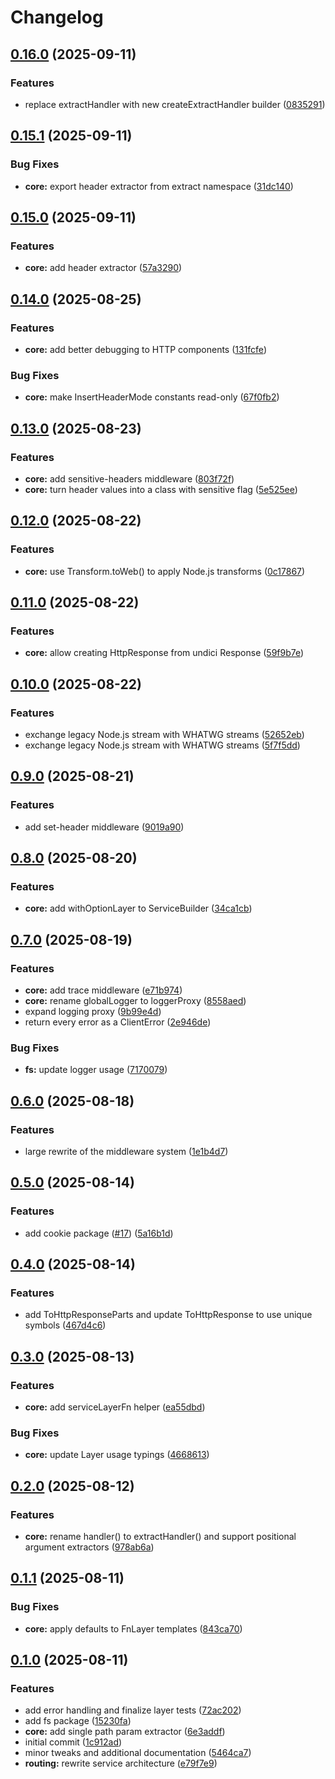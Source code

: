 # Changelog

## [0.16.0](https://github.com/DASPRiD/taxum/compare/core-v0.15.1...core-v0.16.0) (2025-09-11)


### Features

* replace extractHandler with new createExtractHandler builder ([0835291](https://github.com/DASPRiD/taxum/commit/083529119336088f26097195985ea855147338e5))

## [0.15.1](https://github.com/DASPRiD/taxum/compare/core-v0.15.0...core-v0.15.1) (2025-09-11)


### Bug Fixes

* **core:** export header extractor from extract namespace ([31dc140](https://github.com/DASPRiD/taxum/commit/31dc140840fbc4b8de6203c6ca523bd6a1dd913e))

## [0.15.0](https://github.com/DASPRiD/taxum/compare/core-v0.14.0...core-v0.15.0) (2025-09-11)


### Features

* **core:** add header extractor ([57a3290](https://github.com/DASPRiD/taxum/commit/57a3290027966f64a74f005bc89bb3ce4a15b0d7))

## [0.14.0](https://github.com/DASPRiD/taxum/compare/core-v0.13.0...core-v0.14.0) (2025-08-25)


### Features

* **core:** add better debugging to HTTP components ([131fcfe](https://github.com/DASPRiD/taxum/commit/131fcfe33d01b8e7b003b2746218514ff1148a05))


### Bug Fixes

* **core:** make InsertHeaderMode constants read-only ([67f0fb2](https://github.com/DASPRiD/taxum/commit/67f0fb25e6b4fffd216538d77d6b7db6f556f50e))

## [0.13.0](https://github.com/DASPRiD/taxum/compare/core-v0.12.0...core-v0.13.0) (2025-08-23)


### Features

* **core:** add sensitive-headers middleware ([803f72f](https://github.com/DASPRiD/taxum/commit/803f72fa2ac019a78c43403836437f1cce7a1528))
* **core:** turn header values into a class with sensitive flag ([5e525ee](https://github.com/DASPRiD/taxum/commit/5e525eeb58d75d3e6a7b9995d60a1e1ed4eba7a4))

## [0.12.0](https://github.com/DASPRiD/taxum/compare/core-v0.11.0...core-v0.12.0) (2025-08-22)


### Features

* **core:** use Transform.toWeb() to apply Node.js transforms ([0c17867](https://github.com/DASPRiD/taxum/commit/0c1786702e8fb6faac6e6007287d5c8904b2526f))

## [0.11.0](https://github.com/DASPRiD/taxum/compare/core-v0.10.0...core-v0.11.0) (2025-08-22)


### Features

* **core:** allow creating HttpResponse from undici Response ([59f9b7e](https://github.com/DASPRiD/taxum/commit/59f9b7e297f71e3836d80b52ddd42f1bfefa587f))

## [0.10.0](https://github.com/DASPRiD/taxum/compare/core-v0.9.0...core-v0.10.0) (2025-08-22)


### Features

* exchange legacy Node.js stream with WHATWG streams ([52652eb](https://github.com/DASPRiD/taxum/commit/52652ebe8daab599085c347385978cf2a55c3966))
* exchange legacy Node.js stream with WHATWG streams ([5f7f5dd](https://github.com/DASPRiD/taxum/commit/5f7f5ddb43e408a8d887da904072c43b9cbfd526))

## [0.9.0](https://github.com/DASPRiD/taxum/compare/core-v0.8.0...core-v0.9.0) (2025-08-21)


### Features

* add set-header middleware ([9019a90](https://github.com/DASPRiD/taxum/commit/9019a902457c139319a98aaf4c3eb1f4ed628c29))

## [0.8.0](https://github.com/DASPRiD/taxum/compare/core-v0.7.0...core-v0.8.0) (2025-08-20)


### Features

* **core:** add withOptionLayer to ServiceBuilder ([34ca1cb](https://github.com/DASPRiD/taxum/commit/34ca1cb421f00425cb67918664edcf769bcfb392))

## [0.7.0](https://github.com/DASPRiD/taxum/compare/core-v0.6.0...core-v0.7.0) (2025-08-19)


### Features

* **core:** add trace middleware ([e71b974](https://github.com/DASPRiD/taxum/commit/e71b974abd866c617c88885e972d9d98c785bc92))
* **core:** rename globalLogger to loggerProxy ([8558aed](https://github.com/DASPRiD/taxum/commit/8558aedb2ab24d6f8eb21ab94320174e16b4986f))
* expand logging proxy ([9b99e4d](https://github.com/DASPRiD/taxum/commit/9b99e4d5dcef0326ad29a79d326a8bce882d097a))
* return every error as a ClientError ([2e946de](https://github.com/DASPRiD/taxum/commit/2e946de61c2be6cb8bd29e50615d3ca807cb2411))


### Bug Fixes

* **fs:** update logger usage ([7170079](https://github.com/DASPRiD/taxum/commit/717007968ad1a9f2cfeb5d5201f749ee6f029e0c))

## [0.6.0](https://github.com/DASPRiD/taxum/compare/core-v0.5.0...core-v0.6.0) (2025-08-18)


### Features

* large rewrite of the middleware system ([1e1b4d7](https://github.com/DASPRiD/taxum/commit/1e1b4d73b8982ff6d0c55375662eac0fb94a1bfe))

## [0.5.0](https://github.com/DASPRiD/taxum/compare/core-v0.4.0...core-v0.5.0) (2025-08-14)


### Features

* add cookie package ([#17](https://github.com/DASPRiD/taxum/issues/17)) ([5a16b1d](https://github.com/DASPRiD/taxum/commit/5a16b1d3a21d60fd000c8f00c6b7d258606e85c6))

## [0.4.0](https://github.com/DASPRiD/taxum/compare/core-v0.3.0...core-v0.4.0) (2025-08-14)


### Features

* add ToHttpResponseParts and update ToHttpResponse to use unique symbols ([467d4c6](https://github.com/DASPRiD/taxum/commit/467d4c672c09b7fe39103ad6835ef44cb4a0638a))

## [0.3.0](https://github.com/DASPRiD/taxum/compare/core-v0.2.0...core-v0.3.0) (2025-08-13)


### Features

* **core:** add serviceLayerFn helper ([ea55dbd](https://github.com/DASPRiD/taxum/commit/ea55dbd2793331b943027ef052b2f36e7186e932))


### Bug Fixes

* **core:** update Layer usage typings ([4668613](https://github.com/DASPRiD/taxum/commit/4668613576413f1847c936d682f8ad3007433c44))

## [0.2.0](https://github.com/DASPRiD/taxum/compare/core-v0.1.1...core-v0.2.0) (2025-08-12)


### Features

* **core:** rename handler() to extractHandler() and support positional argument extractors ([978ab6a](https://github.com/DASPRiD/taxum/commit/978ab6a209b2207e045050d0f7b2c6db34307c54))

## [0.1.1](https://github.com/DASPRiD/taxum/compare/core-v0.1.0...core-v0.1.1) (2025-08-11)


### Bug Fixes

* **core:** apply defaults to FnLayer templates ([843ca70](https://github.com/DASPRiD/taxum/commit/843ca7017541843cbaae216b365ccdb485696395))

## [0.1.0](https://github.com/DASPRiD/taxum/compare/core-v0.0.1...core-v0.1.0) (2025-08-11)


### Features

* add error handling and finalize layer tests ([72ac202](https://github.com/DASPRiD/taxum/commit/72ac202f245e83341e709c5f02e1d71c87bbdf7d))
* add fs package ([15230fa](https://github.com/DASPRiD/taxum/commit/15230fadcad656e192f26f0b272e0d646493181a))
* **core:** add single path param extractor ([6e3addf](https://github.com/DASPRiD/taxum/commit/6e3addf360427eb8ec1e73f1071ac8130836f5c0))
* initial commit ([1c912ad](https://github.com/DASPRiD/taxum/commit/1c912ad75113592b6fddc18c93d92916468ceff0))
* minor tweaks and additional documentation ([5464ca7](https://github.com/DASPRiD/taxum/commit/5464ca749176da18c5f2fa6d430e68ee1ecd1371))
* **routing:** rewrite service architecture ([e79f7e9](https://github.com/DASPRiD/taxum/commit/e79f7e97caa36d091c3dfa369da80a9f918c4be4))

